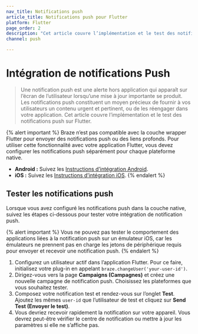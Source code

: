 ```yaml
---
nav_title: Notifications push
article_title: Notifications push pour Flutter
platform: Flutter
page_order: 2
description: "Cet article couvre l’implémentation et le test des notifications push sur Flutter."
channel: push

---
```


# Intégration de notifications Push

> Une notification push est une alerte hors application qui apparaît sur l’écran de l’utilisateur lorsqu’une mise à jour importante se produit. Les notifications push constituent un moyen précieux de fournir à vos utilisateurs un contenu urgent et pertinent, ou de les réengager dans votre application. Cet article couvre l’implémentation et le test des notifications push sur Flutter.

{% alert important %}
Braze n’est pas compatible avec la couche wrapper Flutter pour envoyer des notifications push ou des liens profonds. Pour utiliser cette fonctionnalité avec votre application Flutter, vous devez configurer les notifications push séparément pour chaque plateforme native. 
- **Android :** Suivez les [Instructions d’intégration Android]({{site.baseurl}}/developer_guide/platform_integration_guides/android/push_notifications/integration/standard_integration/).
- **iOS :** Suivez les [Instructions d’intégration iOS](https://braze-inc.github.io/braze-swift-sdk/tutorials/braze/b1-standard-push-notifications).
{% endalert %}


## Tester les notifications push

Lorsque vous avez configuré les notifications push dans la couche native, suivez les étapes ci-dessous pour tester votre intégration de notification push.

{% alert important %}
Vous ne pouvez pas tester le comportement des applications liées à la notification push sur un émulateur iOS, car les émulateurs ne prennent pas en charge les jetons de périphérique requis pour envoyer et recevoir une notification push.
{% endalert %}

1. Configurez un utilisateur actif dans l’application Flutter. Pour ce faire, initialisez votre plug-in en appelant `braze.changeUser('your-user-id')`.
2. Dirigez-vous vers la page **Campaigns (Campagnes)** et créez une nouvelle campagne de notification push. Choisissez les plateformes que vous souhaitez tester.
3. Composez votre notification test et rendez-vous sur l’onglet **Test**. Ajoutez les mêmes `user-id` que l’utilisateur de test et cliquez sur **Send Test (Envoyer le test)**.
4. Vous devriez recevoir rapidement la notification sur votre appareil. Vous devrez peut-être vérifier le centre de notification ou mettre à jour les paramètres si elle ne s’affiche pas.
